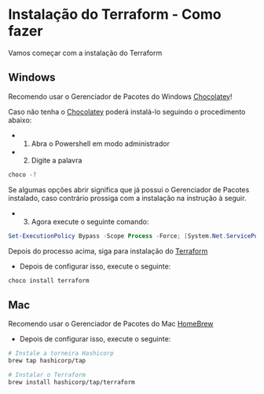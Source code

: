 # Instalação do Terraform - Como fazer

Vamos começar com a instalação do Terraform

## Windows
Recomendo usar o Gerenciador de Pacotes do Windows [Chocolatey](https://chocolatey.org/)!

Caso não tenha o [Chocolatey](https://chocolatey.org/) poderá instalá-lo seguindo o procedimento abaixo:

- 1. Abra o Powershell em modo administrador
- 2. Digite a palavra 
```powershell 
choco -?
```
Se algumas opções abrir significa que já possui o Gerenciador de Pacotes instalado, caso contrário prossiga com a instalação na instrução à seguir.

- 3. Agora execute o seguinte comando:
```powershell 
Set-ExecutionPolicy Bypass -Scope Process -Force; [System.Net.ServicePointManager]::SecurityProtocol = [System.Net.ServicePointManager]::SecurityProtocol -bor 3072; iex ((New-Object System.Net.WebClient).DownloadString('https://community.chocolatey.org/install.ps1'))
```

Depois do processo acima, siga para instalação do [Terraform](https://developer.hashicorp.com/terraform/tutorials/aws-get-started/install-cli)

- Depois de configurar isso, execute o seguinte:
```powershell
choco install terraform
```

## Mac
Recomendo usar o Gerenciador de Pacotes do Mac [HomeBrew](https://brew.sh/)
- Depois de configurar isso, execute o seguinte:
```bash
# Instale a torneira Hashicorp
brew tap hashicorp/tap

# Instalar o Terraform
brew install hashicorp/tap/terraform
```
